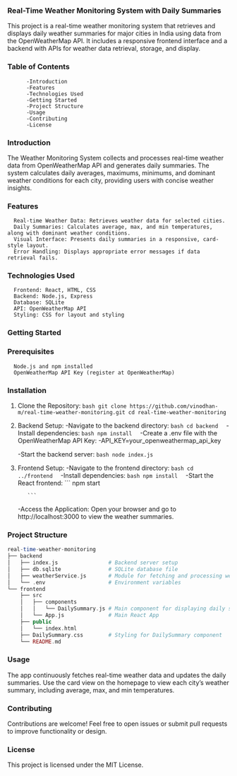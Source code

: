 ### Real-Time Weather Monitoring System with Daily Summaries

This project is a real-time weather monitoring system that retrieves and displays daily weather summaries for major cities in India using data from the OpenWeatherMap API. It includes a responsive frontend interface and a backend with APIs for weather data retrieval, storage, and display.

### Table of Contents

          -Introduction
          -Features
          -Technologies Used
          -Getting Started
          -Project Structure
          -Usage
          -Contributing
          -License
          
### Introduction

The Weather Monitoring System collects and processes real-time weather data from OpenWeatherMap API and generates daily summaries. The system calculates daily averages, maximums, minimums, and dominant weather conditions for each city, providing users with concise weather insights.

### Features

      Real-time Weather Data: Retrieves weather data for selected cities.
      Daily Summaries: Calculates average, max, and min temperatures, along with dominant weather conditions.
      Visual Interface: Presents daily summaries in a responsive, card-style layout.
      Error Handling: Displays appropriate error messages if data retrieval fails.
      
### Technologies Used

      Frontend: React, HTML, CSS
      Backend: Node.js, Express
      Database: SQLite
      API: OpenWeatherMap API
      Styling: CSS for layout and styling
      
### Getting Started

### Prerequisites

      Node.js and npm installed
      OpenWeatherMap API Key (register at OpenWeatherMap)
      
### Installation

1. Clone the Repository:
          ```bash
          git clone https://github.com/vinodhan-m/real-time-weather-monitoring.git
          cd real-time-weather-monitoring 
          ```
2. Backend Setup:
      -Navigate to the backend directory:
          ```bash
          cd backend 
          ```
      -Install dependencies:
          ```bash
          npm install 
          ```
      -Create a .env file with the OpenWeatherMap API Key:
        -API_KEY=your_openweathermap_api_key
        
      -Start the backend server:
          ```bash
          node index.js 
          ```
3. Frontend Setup:
      -Navigate to the frontend directory:
          ```bash
          cd ../frontend 
          ```
      -Install dependencies:
          ```bash
          npm install 
          ```
      -Start the React frontend:
          ```
          npm start
   
          ```
      -Access the Application:
      Open your browser and go to http://localhost:3000 to view the weather summaries.
   
### Project Structure
```php
real-time-weather-monitoring
├── backend
│   ├── index.js                # Backend server setup
│   ├── db.sqlite               # SQLite database file
│   ├── weatherService.js       # Module for fetching and processing weather data
│   └── .env                    # Environment variables
└── frontend
    ├── src
    │   ├── components
    │   │   └── DailySummary.js # Main component for displaying daily summaries
    │   └── App.js              # Main React App
    ├── public
    │   └── index.html
    ├── DailySummary.css        # Styling for DailySummary component
    └── README.md
```
### Usage

The app continuously fetches real-time weather data and updates the daily summaries.
Use the card view on the homepage to view each city’s weather summary, including average, max, and min temperatures.

### Contributing

Contributions are welcome! Feel free to open issues or submit pull requests to improve functionality or design.

### License

This project is licensed under the MIT License.
